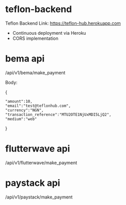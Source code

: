 # teflon-backend

Teflon Backend Link: https://teflon-hub.herokuapp.com

- Continuous deployment via Heroku
- CORS implementation


# bema api 

/api/v1/bema/make_payment


Body:

{

    "amount":10,
    "email":"test@teflonhub.com",
    "currency":"NGN",
    "transaction_reference":"MTU2OTE1NjUxMDI5LjQ2",
    "medium":"web"
    
 }


# flutterwave api

/api/v1/flutterwave/make_payment

# paystack api 

/api/v1/paystack/make_payment



